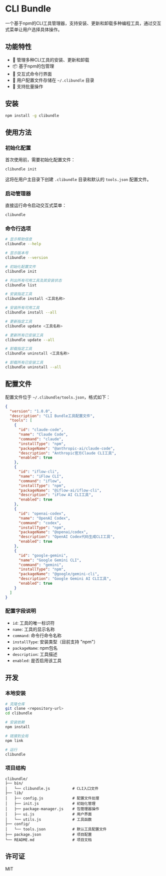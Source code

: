 # CLI Bundle

一个基于npm的CLI工具管理器，支持安装、更新和卸载多种编程工具，通过交互式菜单让用户选择具体操作。

## 功能特性

- 🔧 管理多种CLI工具的安装、更新和卸载
- 📦 基于npm的包管理
- 🎯 交互式命令行界面
- 📁 用户配置文件存储在 `~/.clibundle` 目录
- 🚀 支持批量操作

## 安装

```bash
npm install -g clibundle
```

## 使用方法

### 初始化配置

首次使用前，需要初始化配置文件：

```bash
clibundle init
```

这将在用户主目录下创建 `.clibundle` 目录和默认的 `tools.json` 配置文件。

### 启动管理器

直接运行命令启动交互式菜单：

```bash
clibundle
```

### 命令行选项

```bash
# 显示帮助信息
clibundle --help

# 显示版本号
clibundle --version

# 初始化配置文件
clibundle init

# 列出所有可用工具及其安装状态
clibundle list

# 安装指定工具
clibundle install <工具名称>

# 安装所有可用工具
clibundle install --all

# 更新指定工具
clibundle update <工具名称>

# 更新所有已安装工具
clibundle update --all

# 卸载指定工具
clibundle uninstall <工具名称>

# 卸载所有已安装工具
clibundle uninstall --all
```

## 配置文件

配置文件位于 `~/.clibundle/tools.json`，格式如下：

```json
{
  "version": "1.0.0",
  "description": "CLI Bundle工具配置文件",
  "tools": [
    {
      "id": "claude-code",
      "name": "Claude Code",
      "command": "claude",
      "installType": "npm",
      "packageName": "@anthropic-ai/claude-code",
      "description": "Anthropic官方Claude CLI工具",
      "enabled": true
    },
    {
      "id": "iflow-cli",
      "name": "iFlow CLI",
      "command": "iflow",
      "installType": "npm",
      "packageName": "@iflow-ai/iflow-cli",
      "description": "iFlow AI CLI工具",
      "enabled": true
    },
    {
      "id": "openai-codex",
      "name": "OpenAI Codex",
      "command": "codex",
      "installType": "npm",
      "packageName": "@openai/codex",
      "description": "OpenAI Codex代码生成CLI工具",
      "enabled": true
    },
    {
      "id": "google-gemini",
      "name": "Google Gemini CLI",
      "command": "gemini",
      "installType": "npm",
      "packageName": "@google/gemini-cli",
      "description": "Google Gemini AI CLI工具",
      "enabled": true
    }
  ]
}
```

### 配置字段说明

- `id`: 工具的唯一标识符
- `name`: 工具的显示名称
- `command`: 命令行命令名称
- `installType`: 安装类型（目前支持 "npm"）
- `packageName`: npm包名
- `description`: 工具描述
- `enabled`: 是否启用该工具

## 开发

### 本地安装

```bash
# 克隆仓库
git clone <repository-url>
cd clibundle

# 安装依赖
npm install

# 链接到全局
npm link

# 运行
clibundle
```

### 项目结构

```
clibundle/
├── bin/
│   └── clibundle.js          # CLI入口文件
├── lib/
│   ├── config.js             # 配置文件处理
│   ├── init.js               # 初始化管理
│   ├── package-manager.js    # 包管理器操作
│   ├── ui.js                 # 用户界面
│   └── utils.js              # 工具函数
├── config/
│   └── tools.json            # 默认工具配置文件
├── package.json              # 项目配置
└── README.md                 # 项目文档
```

## 许可证

MIT